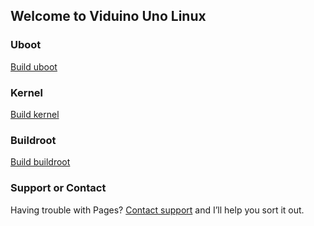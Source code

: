 ## Welcome to Viduino Uno Linux
### Uboot
[Build uboot](https://thinpv.github.io/uboot)

### Kernel
[Build kernel](https://thinpv.github.io/kernel)

### Buildroot
[Build buildroot](https://thinpv.github.io/buildroot)

### Support or Contact
Having trouble with Pages? [Contact support](thindcna@gmail.com) and I’ll help you sort it out.
